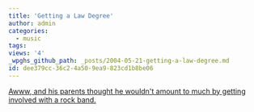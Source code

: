 ```yaml
---
title: 'Getting a Law Degree'
author: admin
categories:
  - music
tags: 
views: '4'
_wpghs_github_path: _posts/2004-05-21-getting-a-law-degree.md
id: dee379cc-36c2-4a50-9ea9-823cd1b8be06
---
```

<p><a href="http://u2log.com/archive/002799.shtml">Awww, and his parents thought he wouldn't amount to much by getting involved with a rock band.</a></p>
